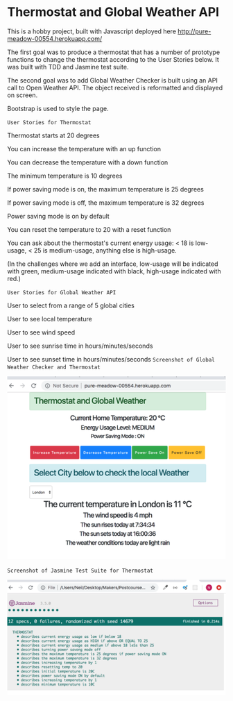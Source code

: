 # Thermostat and Global Weather API

This is a hobby project, built with Javascript deployed here http://pure-meadow-00554.herokuapp.com/

The first goal was to produce a thermostat that has a number of prototype functions to change the thermostat according to the User Stories below. It was built with TDD and Jasmine test suite.

The second goal was to add Global Weather Checker is built using an API call to Open Weather API. The object received is reformatted and displayed on screen.

Bootstrap is used to style the page.

`User Stories for Thermostat`

Thermostat starts at 20 degrees

You can increase the temperature with an up function

You can decrease the temperature with a down function

The minimum temperature is 10 degrees

If power saving mode is on, the maximum temperature is 25 degrees

If power saving mode is off, the maximum temperature is 32 degrees

Power saving mode is on by default

You can reset the temperature to 20 with a reset function

You can ask about the thermostat's current energy usage: < 18 is low-usage, < 25 is medium-usage, anything else is high-usage.

(In the challenges where we add an interface, low-usage will be indicated with green, medium-usage indicated with black, high-usage indicated with red.)

`User Stories for Global Weather API`

User to select from a range of 5 global cities

User to see local temperature

User to see wind speed

User to see sunrise time in hours/minutes/seconds

User to see sunset time in hours/minutes/seconds
`Screenshot of Global Weather Checker and Thermostat`


![Thermostat](https://github.com/neilcam4/thermostat-new/blob/master/thermostat1.png "Thermostat")

`Screenshot of Jasmine Test Suite for Thermostat`


![Tests](https://github.com/neilcam4/thermostat-new/blob/master/jasmine_tests.png "Tests")

